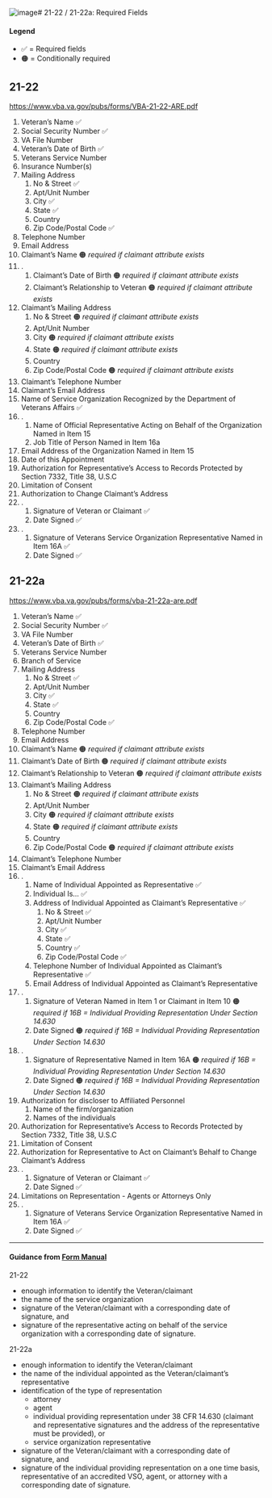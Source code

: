 ![image](https://github.com/department-of-veterans-affairs/va.gov-team/assets/142453186/54a17142-51ea-44f8-a748-686b04fbe2f9)# 21-22 / 21-22a: Required Fields

#### Legend
- :white_check_mark: = Required fields
- 🟠 = Conditionally required

## 21-22

https://www.vba.va.gov/pubs/forms/VBA-21-22-ARE.pdf

1. Veteran’s Name :white_check_mark: 
2. Social Security Number :white_check_mark: 
3. VA File Number
4. Veteran’s Date of Birth :white_check_mark: 
5. Veterans Service Number
6. Insurance Number(s)
7. Mailing Address
    1. No & Street  :white_check_mark: 
    2. Apt/Unit Number 
    3. City  :white_check_mark: 
    4. State  :white_check_mark: 
    5. Country   
    6. Zip Code/Postal Code  :white_check_mark: 
8. Telephone Number 
9. Email Address
10. Claimant’s Name :orange_circle: _required if claimant attribute exists_
11. .
    1. Claimant’s Date of Birth :orange_circle: _required if claimant attribute exists_
    2. Claimant’s Relationship to Veteran :orange_circle: _required if claimant attribute exists_
12. Claimant’s Mailing Address 
    1. No & Street :orange_circle: _required if claimant attribute exists_
    2. Apt/Unit Number
    3. City :orange_circle: _required if claimant attribute exists_
    4. State :orange_circle: _required if claimant attribute exists_
    5. Country 
    6. Zip Code/Postal Code :orange_circle: _required if claimant attribute exists_
13. Claimant’s Telephone Number 
14. Claimant’s Email Address
15. Name of Service Organization Recognized by the Department of Veterans Affairs  :white_check_mark: 
16. .
    1. Name of Official Representative Acting on Behalf of the Organization Named in Item 15
    2. Job Title of Person Named in Item 16a
17. Email Address of the Organization Named in Item 15 
18. Date of this Appointment 
19. Authorization for Representative’s Access to Records Protected by Section 7332, Title 38, U.S.C 
20. Limitation of Consent
21. Authorization to Change Claimant’s Address
22. .
    1. Signature of Veteran or Claimant :white_check_mark: 
    2. Date Signed :white_check_mark: 
23. .
    1. Signature of Veterans Service Organization Representative Named in Item 16A :white_check_mark: 
    2. Date Signed :white_check_mark: 

## 21-22a

https://www.vba.va.gov/pubs/forms/vba-21-22a-are.pdf

1. Veteran’s Name :white_check_mark: 
2. Social Security Number :white_check_mark: 
3. VA File Number
4. Veteran’s Date of Birth :white_check_mark: 
5. Veterans Service Number
6. Branch of Service 
7. Mailing Address 
    1. No & Street :white_check_mark: 
    2. Apt/Unit Number 
    3. City :white_check_mark: 
    4. State :white_check_mark: 
    5. Country 
    6. Zip Code/Postal Code :white_check_mark: 
8. Telephone Number 
9. Email Address
10. Claimant’s Name :orange_circle: _required if claimant attribute exists_
11. Claimant’s Date of Birth :orange_circle: _required if claimant attribute exists_
12. Claimant’s Relationship to Veteran :orange_circle: _required if claimant attribute exists_
13. Claimant’s Mailing Address 
    1. No & Street :orange_circle: _required if claimant attribute exists_
    2. Apt/Unit Number
    3. City  :orange_circle: _required if claimant attribute exists_
    4. State :orange_circle: _required if claimant attribute exists_
    5. Country 
    6. Zip Code/Postal Code :orange_circle: _required if claimant attribute exists_
14. Claimant’s Telephone Number 
15. Claimant’s Email Address
16. .
    1. Name of Individual Appointed as Representative  :white_check_mark: 
    2. Individual Is...   :white_check_mark: 
    3. Address of Individual Appointed as Claimant’s Representative  :white_check_mark: 
        1. No & Street  :white_check_mark: 
        2. Apt/Unit Number
        3. City  :white_check_mark: 
        4. State  :white_check_mark: 
        5. Country :white_check_mark: 
        6. Zip Code/Postal Code  :white_check_mark: 
    4. Telephone Number of Individual Appointed as Claimant’s Representative  :white_check_mark: 
    5. Email Address of Individual Appointed as Claimant’s Representative
17. .
    1. Signature of Veteran Named in Item 1 or Claimant in Item 10 :orange_circle: _required if 16B = Individual Providing Representation Under Section 14.630_
    2. Date Signed :orange_circle: _required if 16B = Individual Providing Representation Under Section 14.630_
18. .
    1. Signature of Representative Named in Item 16A :orange_circle: _required if 16B = Individual Providing Representation Under Section 14.630_
    2. Date Signed :orange_circle: _required if 16B = Individual Providing Representation Under Section 14.630_
19. Authorization for discloser to Affiliated Personnel
    1. Name of the firm/organization
    2. Names of the individuals
21. Authorization for Representative’s Access to Records Protected by Section 7332, Title 38, U.S.C
22. Limitation of Consent
23. Authorization for Representative to Act on Claimant’s Behalf to Change Claimant’s Address
24. .
    1. Signature of Veteran or Claimant :white_check_mark: 
    2. Date Signed :white_check_mark: 
25. Limitations on Representation - Agents or Attorneys Only
26. .
    1. Signature of Veterans Service Organization Representative Named in Item 16A :white_check_mark: 
    2. Date Signed :white_check_mark: 
   
-----------

#### Guidance from [Form Manual](https://www.knowva.ebenefits.va.gov/system/templates/selfservice/va_ssnew/help/customer/locale/en-US/portal/554400000001018/content/554400000181477/M21-1-Part-I-Subpart-i-Chapter-2-Section-C-System-Updates-for-Power-of-Attorney-POA-Appointments?query=21-22#1e)

21-22
* enough information to identify the Veteran/claimant
* the name of the service organization
* signature of the Veteran/claimant with a corresponding date of signature, and
* signature of the representative acting on behalf of the service organization with a corresponding date of signature.

21-22a
* enough information to identify the Veteran/claimant
* the name of the individual appointed as the Veteran/claimant’s representative
* identification of the type of representation
  * attorney
  * agent
  * individual providing representation under 38 CFR 14.630 (claimant and representative signatures and the address of the representative must be provided), or
  * service organization representative
* signature of the Veteran/claimant with a corresponding date of signature, and
* signature of the individual providing representation on a one time basis, representative of an accredited VSO, agent, or attorney with a corresponding date of signature. 

